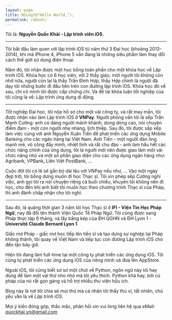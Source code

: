 ```yaml
---
layout: page
title: NSLog(@"Hello World,");
permalink: /about/
---
```


Tôi là: **Nguyễn Quốc Khải - Lập trình viên iOS.**

---

Tôi bắt đầu làm quen với lập trình iOS từ năm thứ 3 Đại học (khoảng 2013-2014), khi mà iPhone 4, iPhone 5 vẫn đang là những siêu phẩm làm thay đổi cách thế giới sử dụng điện thoại.

Năm đó, tôi nhận được một học bổng toàn phần cho một khóa học về Lập trình iOS. Khóa học có 6 học viên, với 2 thầy giáo, một người tôi không còn nhớ nữa, người còn lại là thầy Trần Đình Hợp, thầy Hợp chính là người đã dạy tôi những bước đi đầu tiên trên con đường lập trình iOS. Khóa học đó về sau, chỉ có mình tôi được cấp chứng chỉ. Và đề tài khóa luận tốt nghiệp của tôi cũng là về: Lập trình ứng dụng di động.

---

Tốt nghiệp Đại học, tôi nộp hồ sơ cho một vài công ty, và rất may mắn, tôi được nhận vào làm Lập trình iOS ở **VNPay**. Người phỏng vấn tôi là sếp Trần Mạnh Cường: anh có dáng người mảnh khảnh, dong dỏng cao, nói chuyện điềm đạm - một con người nhẹ nhàng, lịch thiệp. Sau đó, tôi được sắp xếp làm việc cùng với anh Nguyễn Xuân Tiến để phát triển các ứng dụng Mobile Banking cho các ngân hàng tại Việt Nam. Anh Tiến - một người đàn ông mạnh mẽ, võ công đầy mình, nhiệt tình và rất chu đáo - anh làm hầu hết các chức năng chính của ứng dụng, tôi là người mới nên được giao làm một vài chức năng nhỏ và một số phần giao diện cho các ứng dụng ngân hàng như: Agribank, VPBank, Liên Việt PostBank, ...

Cuộc đời tôi có lẽ sẽ gắn bó dài lâu với VNPay nếu như, ... Vào một ngày đẹp trời, tôi bỗng dưng muốn đi học Thạc sĩ. Tôi xin phép sếp Cường nghỉ việc, anh gọi tôi ra nói chuyện riêng cả buổi chiều, khuyên tôi không nên đi học, cho đến khi anh biết tôi muốn học theo chương trình Thạc sĩ của Pháp, thì anh đành chấp nhận cho tôi nghỉ.

---

Sau đó, là quãng thời gian 3 năm tôi học Thạc sĩ ở **IFI - Viện Tin Học Pháp Ngữ**, nay đã đổi tên thành Viện Quốc Tế Pháp Ngữ. Tôi cũng được sang Pháp thực tập 6 tháng, và lấy bằng kép của ĐH QGHN và ĐH Lyon 1 - **Université Claude Bernard Lyon 1**.

Giấc mơ Pháp - giấc mơ học tiếp lên tiến sĩ và tạo dựng sự nghiệp tại Pháp không thành, tôi quay về Việt Nam và tiếp tục con đường Lập trình iOS cho đến tận bây giờ.

Hiện tôi đang làm full-time tại một công ty phát triển các ứng dụng iOS. Tôi cũng tự phát triển các ứng dụng iOS của riêng mình và đưa lên AppStore.

Ngoài iOS, tôi cũng biết sơ sơ một chút về Python, ngôn ngữ này tôi hay dùng để làm một vài thứ nho nhỏ mà tôi yêu thích. Python khá hay, bởi cú pháp của nó rất gọn gàng và hỗ trợ nhiều thư viện hữu ích.

Blog này là nơi tôi chia sẻ mọi thứ mà cá nhân tôi thấy thú vị, tất nhiên, chủ yếu vẫn là về *Lập trình iOS*.

Mọi ý kiến đóng góp, thắc mắc, phản hồi xin vui lòng liên hệ qua eMail: [quockhai.vn@gmail.com](mailto:quockhai.vn@gmail.com)